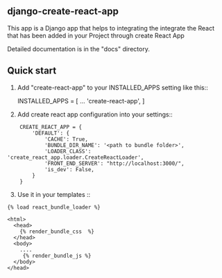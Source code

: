 django-create-react-app
----------------------


This app is a Django app that helps to integrating the integrate the React that has been added in your Project through
create React App

Detailed documentation is in the "docs" directory.

Quick start
-----------

1. Add "create-react-app" to your INSTALLED_APPS setting like this::

    INSTALLED_APPS = [
        ...
        'create-react-app',
    ]

2. Add create react app configuration into your settings::
```
    CREATE_REACT_APP = {
        'DEFAULT': {
            'CACHE': True,
            'BUNDLE_DIR_NAME': '<path to bundle folder>',
            'LOADER_CLASS': 'create_react_app.loader.CreateReactLoader',
            'FRONT_END_SERVER': "http://localhost:3000/",
            'is_dev': False,
        }
    }
```


3. Use it in your templates ::
```
{% load react_bundle_loader %}

<html>
  <head>
    {% render_bundle_css  %}
  </head>
  <body>
    ....
     {% render_bundle_js %}
  </body>
</head>
    
```